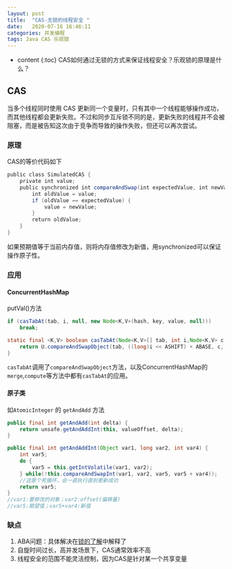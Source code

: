 ```yaml
---
layout: post
title:  "CAS-无锁的线程安全 "
date:   2020-07-16 16:46:11
categories: 并发编程
tags: Java CAS 乐观锁  
---
```


* content
{:toc}
CAS如何通过无锁的方式来保证线程安全？乐观锁的原理是什么？







## CAS
当多个线程同时使用 CAS 更新同一个变量时，只有其中一个线程能够操作成功，而其他线程都会更新失败。不过和同步互斥锁不同的是，更新失败的线程并不会被阻塞，而是被告知这次由于竞争而导致的操作失败，但还可以再次尝试。

### 原理
CAS的等价代码如下
```java
public class SimulatedCAS {
	private int value;
	public synchronized int compareAndSwap(int expectedValue, int newValue) {
		int oldValue = value;
		if (oldValue == expectedValue) {
			value = newValue;
		}
		return oldValue;
	}
}
```
如果预期值等于当前内存值，则将内存值修改为新值，用synchronized可以保证操作原子性。

### 应用
#### ConcurrentHashMap
putVal()方法
```java
if (casTabAt(tab, i, null, new Node<K,V>(hash, key, value, null)))
	break; 

static final <K,V> boolean casTabAt(Node<K,V>[] tab, int i,Node<K,V> c, Node<K,V> v) {
    return U.compareAndSwapObject(tab, ((long)i << ASHIFT) + ABASE, c, v);
}

```
`casTabAt`调用了`compareAndSwapObject`方法，以及ConcurrentHashMap的`merge`,`compute`等方法中都有`casTabAt`的应用。

#### 原子类
如`AtomicInteger` 的 `getAndAdd` 方法
```java
public final int getAndAdd(int delta) {    
    return unsafe.getAndAddInt(this, valueOffset, delta);
}

public final int getAndAddInt(Object var1, long var2, int var4) {
    int var5;
    do {
        var5 = this.getIntVolatile(var1, var2);
    } while(!this.compareAndSwapInt(var1, var2, var5, var5 + var4));
    //这是个死循环，会一直执行直到更新成功
    return var5;
}
//var1:要修改的对象；var2:offset(偏移量)
//var5:期望值；var5+var4:新值
```

### 缺点
1. ABA问题：具体解决在[锁的了解](https://xiaoy-jojo.github.io/2020/07/03/Lock/)中解释了
2. 自旋时间过长，高并发场景下，CAS通常效率不高
3. 线程安全的范围不能灵活控制，因为CAS是针对某一个共享变量

